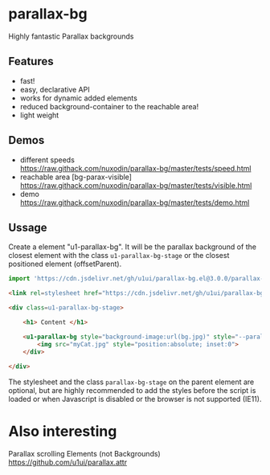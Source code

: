 # parallax-bg
Highly fantastic Parallax backgrounds

## Features
- fast!
- easy, declarative API
- works for dynamic added elements
- reduced background-container to the reachable area!
- light weight

## Demos 
- different speeds  
https://raw.githack.com/nuxodin/parallax-bg/master/tests/speed.html
- reachable area [bg-parax-visible]  
https://raw.githack.com/nuxodin/parallax-bg/master/tests/visible.html
- demo  
https://raw.githack.com/nuxodin/parallax-bg/master/tests/demo.html



## Ussage

Create a element "u1-parallax-bg". It will be the parallax background of the closest element with the class `u1-parallax-bg-stage` or the closest positioned element (offsetParent).

```js
import 'https://cdn.jsdelivr.net/gh/u1ui/parallax-bg.el@3.0.0/parallax-bg.min.js';
```

```html
<link rel=stylesheet href="https://cdn.jsdelivr.net/gh/u1ui/parallax-bg.el@3.0.0/parallax-bg.min.css">

<div class=u1-parallax-bg-stage>

    <h1> Content </h1>

    <u1-parallax-bg style="background-image:url(bg.jpg)" style="--parallax-bg-speed:.7">
        <img src="myCat.jpg" style="position:absolute; inset:0">
    </div>
    
</div>
```

The stylesheet and the class `parallax-bg-stage` on the parent element are optional, but are highly recommended to add the styles before the script is loaded or when Javascript is disabled or the browser is not supported (IE11).


# Also interesting
Parallax scrolling Elements (not Backgrounds)
https://github.com/u1ui/parallax.attr


